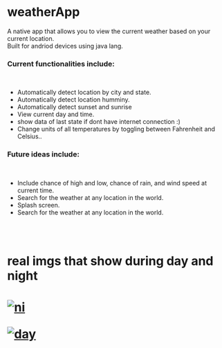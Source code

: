 # weatherApp


A native app that allows you to view the current weather based on your current location.
<br>
Built for andriod devices using java lang.


<h3>Current functionalities include:</h3>

<br>
<ul>
<li>Automatically detect location by city and state.</li>

<li>Automatically detect location humminy.</li>

<li>Automatically detect sunset and sunrise</li>

<li>View current day and time.</li>

<li>show data of last state if dont have internet connection :) </li>

<li>Change units of all temperatures by toggling between Fahrenheit and Celsius..</li>

</ul>
<h3>Future ideas include:</h3>
<br>

<ul>
<li>Include chance of high and low, chance of rain, and wind speed at current time.</li>
<li>Search for the weather at any location in the world.</li>
<li>Splash screen.</li>
<li>Search for the weather at any location in the world.</li>
</ul>


<br>
<br>


<h1>real imgs that show during day and night<h1>













[
![ni](https://user-images.githubusercontent.com/42347859/52158654-aa4dcf80-26ab-11e9-9b54-c2087fcb2e2b.jpg)
](url)






[
![day](https://user-images.githubusercontent.com/42347859/52158681-eed96b00-26ab-11e9-9e23-033fe0c42189.jpg)
](url)
